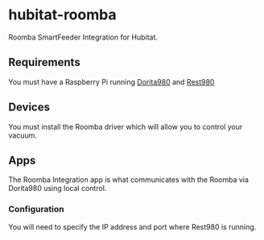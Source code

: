 # hubitat-roomba
Roomba SmartFeeder Integration for Hubitat. 

## Requirements
You must have a Raspberry Pi running [Dorita980](https://github.com/koalazak/dorita980) and [Rest980](https://github.com/koalazak/rest980)
 
## Devices
You must install the Roomba driver which will allow you to control your vacuum.

## Apps
The Roomba Integration app is what communicates with the Roomba via Dorita980 using local control.

### Configuration
You will need to specify the IP address and port where Rest980 is running.

